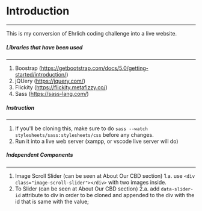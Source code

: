 # Introduction
---
This is my conversion of Ehrlich coding challenge into a live website.

##### Libraries that have been used
---
1. Boostrap (https://getbootstrap.com/docs/5.0/getting-started/introduction/)
2. jQUery (https://jquery.com/)
3. Flickity (https://flickity.metafizzy.co/)
4. Sass (https://sass-lang.com/)

##### Instruction
---
1. If you'll be cloning this, make sure to do `sass --watch stylesheets/sass:stylesheets/css` before any changes.
2. Run it into a live web server (xampp, or vscode live server will do)

##### Independent Components
---
1. Image Scroll Slider (can be seen at About Our CBD section)
  1.a. use `<div class="image-scroll-slider"></div>` with two images inside.
2. To Slider (can be seen at About Our CBD section)
  2.a. add `data-slider-id` attribute to div in order to be cloned and appended to the div with the id that is same with the value;
